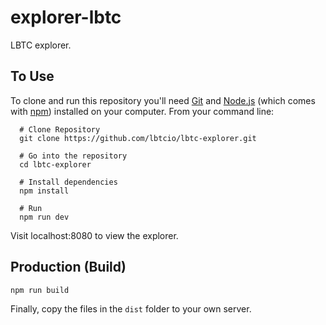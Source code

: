 # explorer-lbtc


LBTC explorer.


## To Use

To clone and run this repository you'll need [Git](https://git-scm.com) and [Node.js](https://nodejs.org/en/download/) (which comes with [npm](http://npmjs.com)) installed on your computer. From your command line:

```bush
  # Clone Repository
  git clone https://github.com/lbtcio/lbtc-explorer.git

  # Go into the repository
  cd lbtc-explorer

  # Install dependencies
  npm install

  # Run
  npm run dev
```

Visit localhost:8080 to view the explorer.

## Production (Build)


```bush
npm run build
```

Finally, copy the files in the `dist` folder to your own server.
